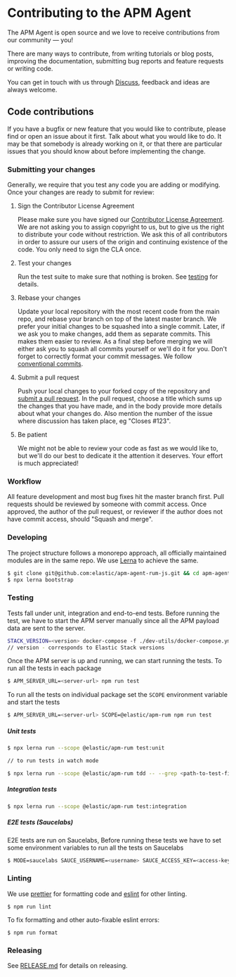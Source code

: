 # Contributing to the APM Agent

The APM Agent is open source and we love to receive contributions from our community — you!

There are many ways to contribute,
from writing tutorials or blog posts,
improving the documentation,
submitting bug reports and feature requests or writing code.

You can get in touch with us through [Discuss](https://discuss.elastic.co/c/apm),
feedback and ideas are always welcome.

## Code contributions

If you have a bugfix or new feature that you would like to contribute,
please find or open an issue about it first.
Talk about what you would like to do.
It may be that somebody is already working on it,
or that there are particular issues that you should know about before implementing the change.

### Submitting your changes

Generally, we require that you test any code you are adding or modifying.
Once your changes are ready to submit for review:

1. Sign the Contributor License Agreement

   Please make sure you have signed our [Contributor License Agreement](https://www.elastic.co/contributor-agreement/).
   We are not asking you to assign copyright to us,
   but to give us the right to distribute your code without restriction.
   We ask this of all contributors in order to assure our users of the origin and continuing existence of the code.
   You only need to sign the CLA once.

2. Test your changes

   Run the test suite to make sure that nothing is broken.
   See [testing](#testing) for details.

3. Rebase your changes

   Update your local repository with the most recent code from the main repo,
   and rebase your branch on top of the latest master branch.
   We prefer your initial changes to be squashed into a single commit.
   Later,
   if we ask you to make changes,
   add them as separate commits.
   This makes them easier to review.
   As a final step before merging we will either ask you to squash all commits yourself or we'll do it for you.
   Don't forget to correctly format your commit messages.
   We follow [conventional commits](https://www.conventionalcommits.org/en/v1.0.0-beta.3/).

4. Submit a pull request

   Push your local changes to your forked copy of the repository and [submit a pull request](https://help.github.com/articles/using-pull-requests).
   In the pull request,
   choose a title which sums up the changes that you have made,
   and in the body provide more details about what your changes do.
   Also mention the number of the issue where discussion has taken place,
   eg "Closes #123".

5. Be patient

   We might not be able to review your code as fast as we would like to,
   but we'll do our best to dedicate it the attention it deserves.
   Your effort is much appreciated!

### Workflow

All feature development and most bug fixes hit the master branch first.
Pull requests should be reviewed by someone with commit access.
Once approved, the author of the pull request,
or reviewer if the author does not have commit access,
should "Squash and merge".

### Developing

The project structure follows a monorepo approach, all officially maintained modules are in the same repo. We use [Lerna](https://github.com/lerna/lerna) to achieve the same.

```sh
$ git clone git@github.com:elastic/apm-agent-rum-js.git && cd apm-agent-rum-js
$ npx lerna bootstrap
```

### Testing

Tests fall under unit, integration and end-to-end tests. Before running the test, we have to start the APM server manually since all the APM payload data are sent to the server.

```sh
STACK_VERSION=<version> docker-compose -f ./dev-utils/docker-compose.yml up -d apm-server
// version - corresponds to Elastic Stack versions
```

Once the APM server is up and running, we can start running the tests. To run all the tests in each package

```sh
$ APM_SERVER_URL=<server-url> npm run test
```

To run all the tests on individual package set the `SCOPE` environment variable and start the tests

```sh
$ APM_SERVER_URL=<server-url> SCOPE=@elastic/apm-rum npm run test
```

##### Unit tests
```sh
$ npx lerna run --scope @elastic/apm-rum test:unit

// to run tests in watch mode

$ npx lerna run --scope @elastic/apm-rum tdd -- --grep <path-to-test-file>
```

##### Integration tests
```sh
$ npx lerna run --scope @elastic/apm-rum test:integration
```

##### E2E tests (Saucelabs)

E2E tests are run on Saucelabs, Before running these tests we have to set some environment variables to run all the tests on Saucelabs

```sh
$ MODE=saucelabs SAUCE_USERNAME=<username> SAUCE_ACCESS_KEY=<access-key> npx lerna run --scope @elastic/apm-rum test:sauce
```

### Linting

We use [prettier](https://github.com/prettier/prettier) for formatting code and [eslint](https://github.com/eslint/eslint) for other linting.

```
$ npm run lint
```

To fix formatting and other auto-fixable eslint errors:

```
$ npm run format
```

### Releasing

See [RELEASE.md](RELEASE.md) for details on releasing.

